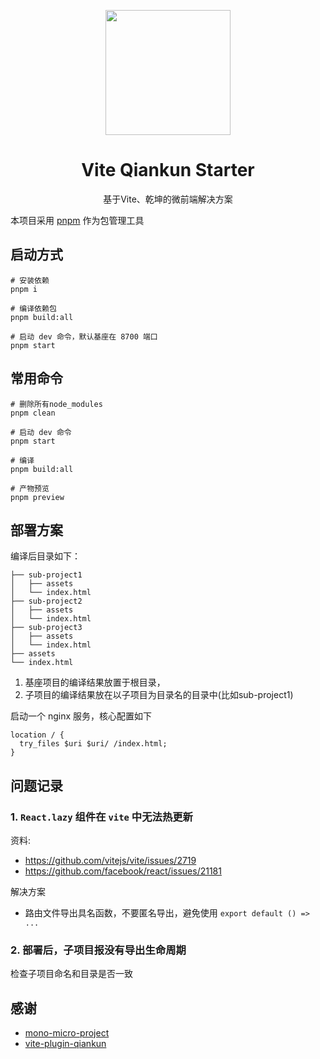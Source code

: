 <p align="center">
  <img width="200" src="https://vite-qiankun-starter.vercel.app/assets/logo.9b6166e5.svg">
</p>

<h1 align="center">Vite Qiankun Starter</h1>

<div align="center">
基于Vite、乾坤的微前端解决方案
</div>

本项目采用 [pnpm](https://pnpm.io/zh) 作为包管理工具

## 启动方式

```
# 安装依赖
pnpm i

# 编译依赖包
pnpm build:all

# 启动 dev 命令，默认基座在 8700 端口
pnpm start
```

## 常用命令

```
# 删除所有node_modules
pnpm clean

# 启动 dev 命令
pnpm start

# 编译
pnpm build:all

# 产物预览
pnpm preview
```

## 部署方案

编译后目录如下：

```
├── sub-project1
│   ├── assets
│   └── index.html
├── sub-project2
│   ├── assets
│   └── index.html
├── sub-project3
│   ├── assets
│   └── index.html
├── assets 
└── index.html
```

1. 基座项目的编译结果放置于根目录，
2. 子项目的编译结果放在以子项目为目录名的目录中(比如sub-project1)

启动一个 nginx 服务，核心配置如下

```
location / {
  try_files $uri $uri/ /index.html;
}
```

## 问题记录

### 1. `React.lazy` 组件在 `vite` 中无法热更新

资料:
  - https://github.com/vitejs/vite/issues/2719
  - https://github.com/facebook/react/issues/21181

解决方案
  - 路由文件导出具名函数，不要匿名导出，避免使用 `export default () => ...`

### 2. 部署后，子项目报没有导出生命周期

检查子项目命名和目录是否一致

## 感谢

- [mono-micro-project](https://github.com/CJY0208/mono-micro-project)
- [vite-plugin-qiankun](https://github.com/tengmaoqing/vite-plugin-qiankun)
